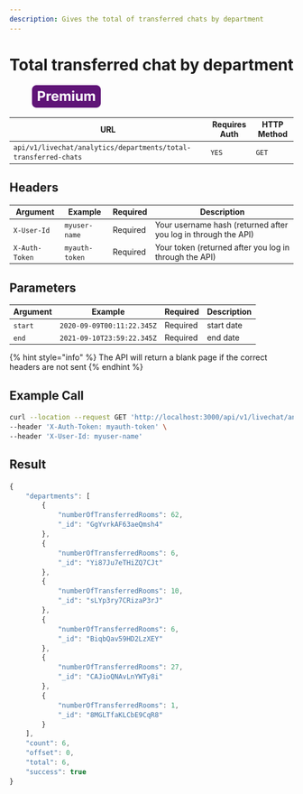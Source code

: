 ```yaml
---
description: Gives the total of transferred chats by department
---
```


# Total transferred chat by department

<figure><img src="../../../../../../../.gitbook/assets/Premium.svg" alt=""><figcaption></figcaption></figure>

| URL                                                             | Requires Auth | HTTP Method |
| --------------------------------------------------------------- | ------------- | ----------- |
| `api/v1/livechat/analytics/departments/total-transferred-chats` | `YES`         | `GET`       |

## Headers

| Argument       | Example        | Required | Description                                                    |
| -------------- | -------------- | -------- | -------------------------------------------------------------- |
| `X-User-Id`    | `myuser-name`  | Required | Your username hash (returned after you log in through the API) |
| `X-Auth-Token` | `myauth-token` | Required | Your token (returned after you log in through the API)         |

## Parameters

| Argument | Example                    | Required | Description |
| -------- | -------------------------- | -------- | ----------- |
| `start`  | `2020-09-09T00:11:22.345Z` | Required | start date  |
| `end`    | `2021-09-10T23:59:22.345Z` | Required | end date    |

{% hint style="info" %}
The API will return a blank page if the correct headers are not sent
{% endhint %}

## Example Call

```bash
curl --location --request GET 'http://localhost:3000/api/v1/livechat/analytics/departments/total-transferred-chats?start=2020-09-10T23:59:22.345Z&end=2021-09-10T23:59:22.345Z' \
--header 'X-Auth-Token: myauth-token' \
--header 'X-User-Id: myuser-name'
```

## Result

```javascript
{
    "departments": [
        {
            "numberOfTransferredRooms": 62,
            "_id": "GgYvrkAF63aeQmsh4"
        },
        {
            "numberOfTransferredRooms": 6,
            "_id": "Yi87Ju7eTHiZQ7CJt"
        },
        {
            "numberOfTransferredRooms": 10,
            "_id": "sLYp3ry7CRizaP3rJ"
        },
        {
            "numberOfTransferredRooms": 6,
            "_id": "BiqbQav59HD2LzXEY"
        },
        {
            "numberOfTransferredRooms": 27,
            "_id": "CAJioQNAvLnYWTy8i"
        },
        {
            "numberOfTransferredRooms": 1,
            "_id": "8MGLTfaKLCbE9CqR8"
        }
    ],
    "count": 6,
    "offset": 0,
    "total": 6,
    "success": true
}
```
